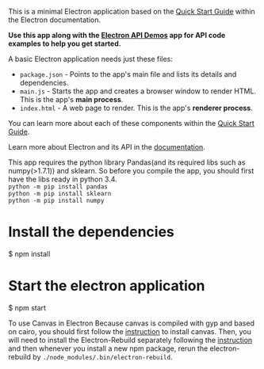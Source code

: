 

This is a minimal Electron application based on the [Quick Start Guide](http://electron.atom.io/docs/latest/tutorial/quick-start) within the Electron documentation.

**Use this app along with the [Electron API Demos](http://electron.atom.io/#get-started) app for API code examples to help you get started.**

A basic Electron application needs just these files:

- `package.json` - Points to the app's main file and lists its details and dependencies.
- `main.js` - Starts the app and creates a browser window to render HTML. This is the app's **main process**.
- `index.html` - A web page to render. This is the app's **renderer process**.

You can learn more about each of these components within the [Quick Start Guide](http://electron.atom.io/docs/latest/tutorial/quick-start).

Learn more about Electron and its API in the [documentation](http://electron.atom.io/docs/latest).

<!-- <<<<<<< HEAD -->
This app requires the python library Pandas(and its required libs such as numpy(>1.7.1)) and sklearn. So before you compile the app, you should first have the libs ready in python 3.4. <br/>
`python -m pip install pandas`<br/>
`python -m pip install sklearn`<br/>
`python -m pip install numpy`
<!-- ======= -->
<!-- >>>>>>> GCAM-Electron/master -->

# Install the dependencies
$ npm install

# Start the electron application
<!-- <<<<<<< HEAD -->
$ npm start

To use Canvas in Electron
Because canvas is compiled with gyp and based on cairo, you should first follow the [instruction](https://github.com/Automattic/node-canvas/wiki/Installation---Windows) to install canvas.
Then, you will need to install the Electron-Rebuild separately following the [instruction](https://github.com/electron/electron-rebuild) and then whenever you install a new npm package, rerun the electron-rebuild by `./node_modules/.bin/electron-rebuild`.
<!-- ======= -->
<!-- $ npm start/ -->
<!-- >>>>>>> GCAM-Electron/master -->

